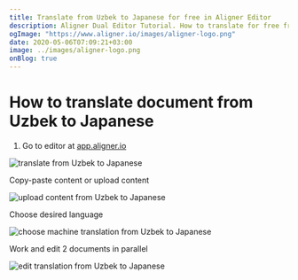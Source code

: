 ```yaml
---
title: Translate from Uzbek to Japanese for free in Aligner Editor
description: Aligner Dual Editor Tutorial. How to translate for free from Uzbek to Japanese. Aligner is multilingual document management platform. 
ogImage: "https://www.aligner.io/images/aligner-logo.png"
date: 2020-05-06T07:09:21+03:00
image: ../images/aligner-logo.png
onBlog: true
---
```


# How to translate document from Uzbek to Japanese

1. Go to editor at [app.aligner.io](https://app.aligner.io "Aligner App web page")

![translate from Uzbek to Japanese](../aligner-blank-editor.png "translate from Uzbek to Japanese")

Copy-paste content or upload content

![upload content from Uzbek to Japanese](../aligner-uploaded-document.png "upload content from Uzbek to Japanese")

Choose desired language

![choose machine translation from Uzbek to Japanese](../aligner-language-dropdown.png "choose machine translation from Uzbek to Japanese")

Work and edit 2 documents in parallel

![edit translation from Uzbek to Japanese](../aligner-double-sitded-editor.png "edit translation from Uzbek to Japanese")

